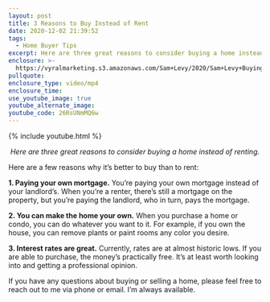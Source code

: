 ```yaml
---
layout: post
title: 3 Reasons to Buy Instead of Rent
date: 2020-12-02 21:39:52
tags:
  - Home Buyer Tips
excerpt: Here are three great reasons to consider buying a home instead of renting.
enclosure: >-
  https://vyralmarketing.s3.amazonaws.com/Sam+Levy/2020/Sam+Levy+Buying+vs+Renting_3.mp4
pullquote:
enclosure_type: video/mp4
enclosure_time:
use_youtube_image: true
youtube_alternate_image:
youtube_code: 26RsUNmMQ6w
---
```


{% include youtube.html %}

<p style="text-align: center;"><em>Here are three great reasons to consider buying a home instead of renting.</em></p>

Here are a few reasons why it’s better to buy than to rent:

**1. Paying your own mortgage.** You’re paying your own mortgage instead of your landlord’s. When you’re a renter, there’s still a mortgage on the property, but you’re paying the landlord, who in turn, pays the mortgage.&nbsp;

**2. You can make the home your own.** When you purchase a home or condo, you can do whatever you want to it. For example, if you own the house, you can remove plants or paint rooms any color you desire.

**3. Interest rates are great.** Currently, rates are at almost historic lows. If you are able to purchase, the money’s practically free. It’s at least worth looking into and getting a professional opinion.&nbsp;

If you have any questions about buying or selling a home, please feel free to reach out to me via phone or email. I’m always available.